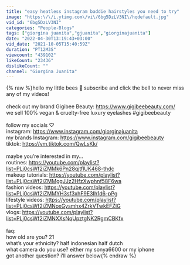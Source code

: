 ```yaml
---
title: "easy heatless instagram baddie hairstyles you need to try"
image: "https:\/\/i.ytimg.com\/vi\/6bg5DzLV3NI\/hqdefault.jpg"
vid_id: "6bg5DzLV3NI"
categories: "People-Blogs"
tags: ["giorgina juanita","gjuanita","giorginajuanita"]
date: "2022-04-30T13:19:43+03:00"
vid_date: "2021-10-05T15:40:59Z"
duration: "PT12M3S"
viewcount: "439102"
likeCount: "23436"
dislikeCount: ""
channel: "Giorgina Juanita"
---
```

{% raw %}hello my little bees 🐝 subscribe and click the bell to never miss any of my videos!<br /><br />check out my brand Gigibee Beauty: <a rel="nofollow" target="blank" href="https://www.gigibeebeauty.com/">https://www.gigibeebeauty.com/</a><br />we sell 100% vegan &amp; cruelty-free luxury eyelashes #gigibeebeauty<br /><br />follow my socials ♡<br />instagram: <a rel="nofollow" target="blank" href="https://www.instagram.com/giorginajuanita">https://www.instagram.com/giorginajuanita</a><br />my brands Instagram: <a rel="nofollow" target="blank" href="https://www.instagram.com/gigibeebeauty">https://www.instagram.com/gigibeebeauty</a><br />tiktok: <a rel="nofollow" target="blank" href="https://vm.tiktok.com/QwLsKk/">https://vm.tiktok.com/QwLsKk/</a><br /><br />maybe you’re interested in my…<br />routines: <a rel="nofollow" target="blank" href="https://youtube.com/playlist?list=PLj0csWf2iZMMk6Pn28qjtflUK468-thdc">https://youtube.com/playlist?list=PLj0csWf2iZMMk6Pn28qjtflUK468-thdc</a><br />makeup tutorials: <a rel="nofollow" target="blank" href="https://youtube.com/playlist?list=PLj0csWf2iZMMggJJz2HfzXwphnf58F6wa">https://youtube.com/playlist?list=PLj0csWf2iZMMggJJz2HfzXwphnf58F6wa</a><br />fashion videos: <a rel="nofollow" target="blank" href="https://youtube.com/playlist?list=PLj0csWf2iZMMYH3sf3xhF9E3Ih1d6-pPg">https://youtube.com/playlist?list=PLj0csWf2iZMMYH3sf3xhF9E3Ih1d6-pPg</a><br />lifestyle videos: <a rel="nofollow" target="blank" href="https://youtube.com/playlist?list=PLj0csWf2iZMNoxGysmhx4ZrkVTwkEFZIG">https://youtube.com/playlist?list=PLj0csWf2iZMNoxGysmhx4ZrkVTwkEFZIG</a><br />vlogs: <a rel="nofollow" target="blank" href="https://youtube.com/playlist?list=PLj0csWf2iZMNXXsNqUpztgNK2RgmCBKfx">https://youtube.com/playlist?list=PLj0csWf2iZMNXXsNqUpztgNK2RgmCBKfx</a><br /><br />faq:<br />how old are you? 21<br />what’s your ethnicity? half indonesian half dutch<br />what camera do you use? either my sonya6600 or my iphone<br />got another question? i’ll answer below{% endraw %}
